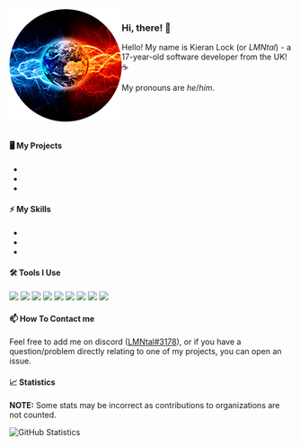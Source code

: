 <!-- Thanks to KodingDev for the design: https://github.com/KodingDev -->
<img align="left" alt="Avatar" width="200px" src="https://raw.githubusercontent.com/Kieran-Lock/Kieran-Lock/master/assets/avatar.png" />

### Hi, there! 👋

Hello! My name is Kieran Lock (or *LMNtal*) - a 17-year-old software developer from the UK! ☕ 

My pronouns are *he*/*him*.

<br />
<br />
<br />

#### 🖥️ My Projects
* 
* 
* 

#### ⚡ My Skills
* 
* 
* 

#### 🛠️ Tools I Use

<code><img height="20" src="https://cdn.jsdelivr.net/gh/devicons/devicon/icons/python/python-original.svg"></code>
<code><img height="20" src="https://cdn.jsdelivr.net/gh/devicons/devicon/icons/typescript/typescript-original.svg"></code>
<code><img height="20" src="https://cdn.jsdelivr.net/gh/devicons/devicon/icons/javascript/javascript-original.svg"></code>
<code><img height="20" src="https://cdn.jsdelivr.net/gh/devicons/devicon/icons/html5/html5-original.svg"></code>
<code><img height="20" src="https://cdn.jsdelivr.net/gh/devicons/devicon/icons/css3/css3-original.svg"></code>
<code><img height="20" src="https://cdn.jsdelivr.net/gh/devicons/devicon/icons/react/react-original.svg"></code>
<code><img height="20" src="https://resources.jetbrains.com/storage/products/company/brand/logos/PyCharm_icon.svg"></code>
<code><img height="20" src="https://cdn.jsdelivr.net/gh/devicons/devicon/icons/github/github-original.svg"></code>
<code><img height="20" src="https://cdn.jsdelivr.net/gh/devicons/devicon/icons/git/git-original.svg"></code>

#### 📫 How To Contact me
Feel free to add me on discord ([LMNtal#3178](https://discordapp.com/users/380798738295422978)), or if you have a question/problem directly relating to one of my projects, you can open an issue.

#### 📈 Statistics

**NOTE:** Some stats may be incorrect as contributions to organizations are not counted.

![GitHub Statistics](https://github-readme-stats.vercel.app/api?username=Kieran-Lock&count_private=true&theme=tokyonight&show_icons=true)

